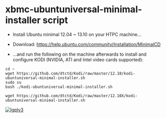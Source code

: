 xbmc-ubuntuniversal-minimal-installer script
===================

* Install Ubuntu minimal 12.04 ~ 13.10 on your HTPC machine...

* Download: https://help.ubuntu.com/community/Installation/MinimalCD

* ...and run the following on the machine afterwards to install and configure KODI (NVIDIA, ATI and Intel video cards supported):

```
cd ~ 
wget https://github.com/dtctd/Kodi/raw/master/12.10/kodi-ubuntuniversal-minimal-installer.sh
sudo su
bash ./kodi-ubuntuniversal-minimal-installer.sh
```

```
wget https://github.com/dtctd/Kodi/raw/master/12.10X/kodi-ubuntuniversal-minimal-installer.sh
```
[![lgplv3](https://f.cloud.github.com/assets/3521959/153710/2745bbea-7601-11e2-8b61-c8ff3ef97d32.png)](http://www.gnu.org/licenses/lgpl.txt)
